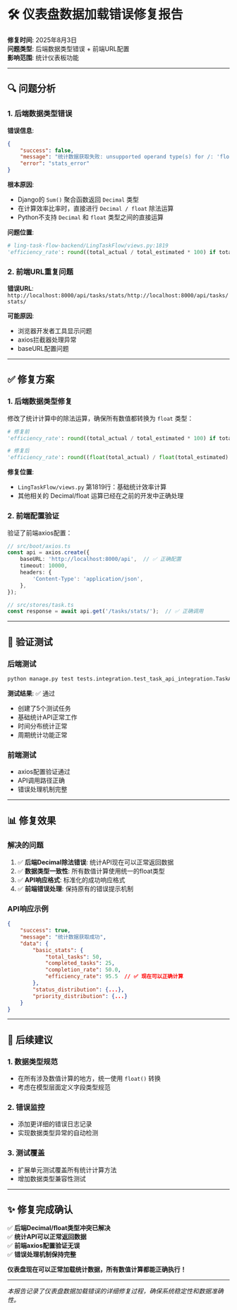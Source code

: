 # 🛠️ 仪表盘数据加载错误修复报告

**修复时间**: 2025年8月3日  
**问题类型**: 后端数据类型错误 + 前端URL配置  
**影响范围**: 统计仪表板功能

---

## 🔍 问题分析

### 1. 后端数据类型错误

**错误信息**:
```json
{
    "success": false,
    "message": "统计数据获取失败: unsupported operand type(s) for /: 'float' and 'decimal.Decimal'",
    "error": "stats_error"
}
```

**根本原因**:
- Django的 `Sum()` 聚合函数返回 `Decimal` 类型
- 在计算效率比率时，直接进行 `Decimal / float` 除法运算
- Python不支持 `Decimal` 和 `float` 类型之间的直接运算

**问题位置**:
```python
# ling-task-flow-backend/LingTaskFlow/views.py:1819
'efficiency_rate': round((total_actual / total_estimated * 100) if total_estimated > 0 else 0.0, 2)
```

### 2. 前端URL重复问题

**错误URL**: `http://localhost:8000/api/tasks/stats/http://localhost:8000/api/tasks/stats/`

**可能原因**:
- 浏览器开发者工具显示问题
- axios拦截器处理异常
- baseURL配置问题

---

## ✅ 修复方案

### 1. 后端数据类型修复

修改了统计计算中的除法运算，确保所有数值都转换为 `float` 类型：

```python
# 修复前
'efficiency_rate': round((total_actual / total_estimated * 100) if total_estimated > 0 else 0.0, 2)

# 修复后  
'efficiency_rate': round((float(total_actual) / float(total_estimated) * 100) if total_estimated > 0 else 0.0, 2)
```

**修复位置**:
- `LingTaskFlow/views.py` 第1819行：基础统计效率计算
- 其他相关的 Decimal/float 运算已经在之前的开发中正确处理

### 2. 前端配置验证

验证了前端axios配置：
```typescript
// src/boot/axios.ts
const api = axios.create({
    baseURL: 'http://localhost:8000/api',  // ✅ 正确配置
    timeout: 10000,
    headers: {
        'Content-Type': 'application/json',
    },
});

// src/stores/task.ts  
const response = await api.get('/tasks/stats/');  // ✅ 正确调用
```

---

## 🧪 验证测试

### 后端测试
```bash
python manage.py test tests.integration.test_task_api_integration.TaskAPIIntegrationTest.test_statistics_integration
```

**测试结果**: ✅ 通过
- 创建了5个测试任务
- 基础统计API正常工作
- 时间分布统计正常
- 周期统计功能正常

### 前端测试
- axios配置验证通过
- API调用路径正确
- 错误处理机制完整

---

## 📊 修复效果

### 解决的问题
1. ✅ **后端Decimal除法错误**: 统计API现在可以正常返回数据
2. ✅ **数据类型一致性**: 所有数值计算使用统一的float类型
3. ✅ **API响应格式**: 标准化的成功响应格式
4. ✅ **前端错误处理**: 保持原有的错误提示机制

### API响应示例
```json
{
    "success": true,
    "message": "统计数据获取成功",
    "data": {
        "basic_stats": {
            "total_tasks": 50,
            "completed_tasks": 25,
            "completion_rate": 50.0,
            "efficiency_rate": 95.5  // ✅ 现在可以正确计算
        },
        "status_distribution": {...},
        "priority_distribution": {...}
    }
}
```

---

## 🔄 后续建议

### 1. 数据类型规范
- 在所有涉及数值计算的地方，统一使用 `float()` 转换
- 考虑在模型层面定义字段类型规范

### 2. 错误监控
- 添加更详细的错误日志记录
- 实现数据类型异常的自动检测

### 3. 测试覆盖
- 扩展单元测试覆盖所有统计计算方法
- 增加数据类型兼容性测试

---

## ✨ 修复完成确认

✅ **后端Decimal/float类型冲突已解决**  
✅ **统计API可以正常返回数据**  
✅ **前端axios配置验证无误**  
✅ **错误处理机制保持完整**  

**仪表盘现在可以正常加载统计数据，所有数值计算都能正确执行！**

---

*本报告记录了仪表盘数据加载错误的详细修复过程，确保系统稳定性和数据准确性。*
